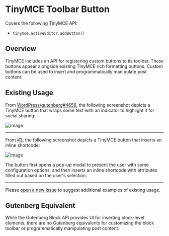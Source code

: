 # TinyMCE Toolbar Button

Covers the following TinyMCE API:

* `tinymce.activeEditor.addButton()`

## Overview

TinyMCE includes an API for registering custom buttons to its toolbar. These buttons appear alongside existing TinyMCE rich formatting buttons. Custom buttons can be used to insert and programmatically manipulate post content.

## Existing Usage

From [WordPress/gutenberg#4658](https://github.com/WordPress/gutenberg/issues/4658), the following screenshot depicts a TinyMCE button that wraps some text with an indicator to highlight it for social sharing:

![image](https://user-images.githubusercontent.com/36432/40311746-908a81e8-5cc5-11e8-86ac-cec699732f8f.png)

---

From [#3](https://github.com/danielbachhuber/gutenberg-migration-guide/issues/3), the following screenshot depicts a TinyMCE button that inserts an inline shortcode:

![image](https://user-images.githubusercontent.com/36432/40312359-890990d8-5cc7-11e8-8f89-2275004795ad.png)

The button first opens a pop-up modal to present the user with some configuration options, and then inserts an inline shortcode with attributes filled out based on the user's selection.

---

Please [open a new issue](https://github.com/danielbachhuber/gutenberg-migration-guide/issues) to suggest additional examples of existing usage.

## Gutenberg Equivalent

While the Gutenberg Block API provides UI for inserting block-level elements, there are no Gutenberg equivalents for customizing the block toolbar or programmatically manipulating post content.
